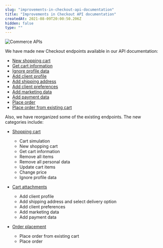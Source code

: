 ```yaml
---
slug: "improvements-in-checkout-api-documentation"
title: "Improvements in Checkout API documentation"
createdAt: 2021-08-09T20:00:50.206Z
hidden: false
type: ""
---
```


![Commerce APIs](https://img.shields.io/badge/-Commerce%20APIs-brightgreen)

We have made new Checkout endpoints available in our API documentation:

- [New shopping cart](https://developers.vtex.com/vtex-rest-api/reference/shopping-cart#newshoppingcart)
- [Get cart information](https://developers.vtex.com/vtex-rest-api/reference/shopping-cart#getcartinformation)
- [Ignore profile data](https://developers.vtex.com/vtex-rest-api/reference/shopping-cart#ignoreprofiledata)
- [Add client profile](https://developers.vtex.com/vtex-rest-api/reference/cart-attachments#addclientprofile)
- [Add shipping address](https://developers.vtex.com/vtex-rest-api/reference/cart-attachments#addshippingaddress)
- [Add client preferences](https://developers.vtex.com/vtex-rest-api/reference/cart-attachments#addclientpreferences)
- [Add marketing data](https://developers.vtex.com/vtex-rest-api/reference/cart-attachments#addmarketingdata)
- [Add payment data](https://developers.vtex.com/vtex-rest-api/reference/cart-attachments#addpaymentdata)
- [Place order](https://developers.vtex.com/vtex-rest-api/reference/order-placement-1#placeorder)
- [Place order from existing cart](https://developers.vtex.com/vtex-rest-api/reference/order-placement-1#placeorderfromexistingorderform)

Also, we have reorganized some of the existing endpoints. The new categories include:

- [Shopping cart](https://developers.vtex.com/vtex-rest-api/reference/shopping-cart)
  - Cart simulation
  - New shopping cart
  - Get cart information
  - Remove all items
  - Remove all personal data
  - Update cart items
  - Change price
  - Ignore profile data

- [Cart attachments](https://developers.vtex.com/vtex-rest-api/reference/cart-attachments)
  - Add client profile
  - Add shipping address and select delivery option
  - Add client preferences
  - Add marketing data
  - Add payment data

- [Order placement](https://developers.vtex.com/vtex-rest-api/reference/order-placement-1)
  - Place order from existing cart
  - Place order
